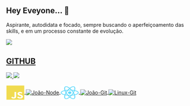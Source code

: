 ## Hey Eveyone... 👋

<p>Aspirante, autodidata e focado, sempre buscando o aperfeiçoamento das skills, e em um processo constante de evolução.</p>
<div>
 <a href = "mailto:joaofergear003@gmail.com"><img src="https://img.shields.io/badge/-Gmail-%23333?style=for-the-badge&logo=gmail&logoColor=white"  
</div>

## GITHUB

<div>
  <a href="https://github.com/joaofer11">
  <img height="180em" src="https://github-readme-stats.vercel.app/api?username=joaofer11&show_icons=true&theme=dark&include_all_commits=true&count_private=true"/>
  <img height="180em" src="https://github-readme-stats.vercel.app/api/top-langs/?username=joaofer11&layout=compact&langs_count=7&theme=dark"/>
</div>
<div><br>
  <img align="center" alt="João-Js" height="40" width="50" src="https://raw.githubusercontent.com/devicons/devicon/master/icons/javascript/javascript-plain.svg">
  <img align="center" alt="João-Node" height="40" width="50" src="https://cdn.jsdelivr.net/gh/devicons/devicon/icons/nodejs/nodejs-original.svg" />
  <img align="center" alt="João-React" height="40" width="50" src="https://raw.githubusercontent.com/devicons/devicon/master/icons/react/react-original.svg">
  <img align="center" alt="João-Git" height="40" width="50" src="https://cdn.jsdelivr.net/gh/devicons/devicon/icons/git/git-original.svg" />
  <img align="center" alt="Linux-Git" height="40" width="50" src="https://cdn.jsdelivr.net/gh/devicons/devicon/icons/linux/linux-original.svg" />
</div>

##
